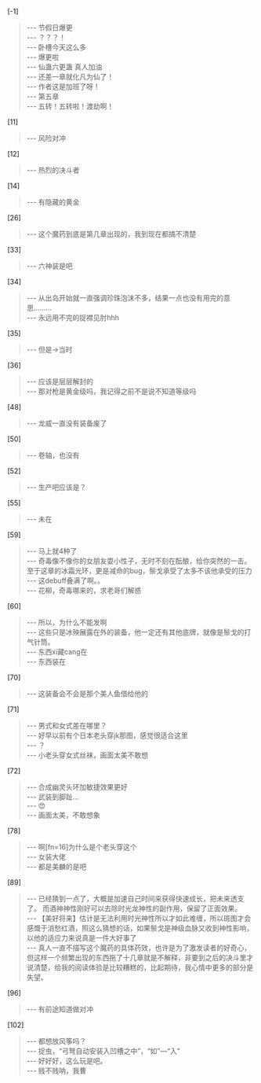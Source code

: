 
[-1] 
>--- 节假日爆更<br>
>--- ？？？！<br>
>--- 卧槽今天这么多<br>
>--- 爆更啦<br>
>--- 仙蛊六更蛊  真人加油<br>
>--- 还差一章就化凡为仙了！<br>
>--- 作者这是加班了呀！<br>
>--- 第五章<br>
>--- 五转！五转啦！渡劫啊！<br>

[11] 
>--- 风险对冲<br>

[12] 
>--- 热烈的决斗者<br>

[14] 
>--- 有隐藏的黄金<br>

[26] 
>--- 这个魔药到底是第几章出现的，我到现在都搞不清楚<br>

[33] 
>--- 六神装是吧<br>

[34] 
>--- 从出岛开始就一直强调珍珠泡沫不多，结果一点也没有用完的意思………<br>
>--- 永远用不完的捉襟见肘hhh<br>

[35] 
>--- 但是→当时<br>

[36] 
>--- 应该是层层解封的<br>
>--- 那对枪是黄金级吗，我记得之前不是说不知道等级吗<br>

[48] 
>--- 龙威一直没有装备废了<br>

[50] 
>--- 卷轴，也没有<br>

[52] 
>--- 生产吧应该是？<br>

[55] 
>--- 未在<br>

[59] 
>--- 马上就4种了<br>
>--- 奇毒像不像你的女朋友耍小性子，无时不刻在酝酿，给你突然的一击。至于这章的冰霜光环，更是减命的bug，鬃戈承受了太多不该他承受的压力<br>
>--- 这debuff叠满了啊。。<br>
>--- 花柳，奇毒哪来的，求老哥们解惑<br>

[60] 
>--- 所以，为什么不能发啊<br>
>--- 这些只是冰殃展露在外的装备，他一定还有其他底牌，就像是鬃戈的打气针筒。<br>
>--- 东西xi藏cang在<br>
>--- 东西装在<br>

[70] 
>--- 这装备会不会是那个美人鱼借给他的<br>

[71] 
>--- 男式和女式差在哪里？<br>
>--- 好早以前有个日本老头穿jk那图，感觉很适合这里<br>
>--- ？<br>
>--- 小老头穿女式丝袜，画面太美不敢想<br>

[72] 
>--- 合成幽灵头环加敏捷效果更好<br>
>--- 武装到脚趾…<br>
>--- 😍<br>
>--- 画面太美，不敢想象<br>

[78] 
>--- 啊[fn=16]为什么是个老头穿这个<br>
>--- 女装大佬<br>
>--- 都是美麟的是吧<br>

[89] 
>--- 已经猜到一点了，大概是加速自己时间来获得快速成长，把未来透支了。
而酒神神性刚好可以去除时光龙神性的副作用，保留了正面效果。<br>
>--- 【美好将来】估计是无法利用时光神性所以才如此难缠，所以斑图才会感慨于消愁红酒，照这么猜想的话，如果鬃戈是神级血脉又收到神性影响，以他的适应力来说真是一件大好事了<br>
>--- 真人一直不描写这个魔药的具体药效，也许是为了激发读者的好奇心，但这样一个频繁出现的东西拖了十几章就是不解释，非要到之后的决斗里才说清楚，给我的阅读体验是比较糟糕的，比起期待，我心情中更多的部分是失望。<br>

[96] 
>--- 有前途知道做对冲<br>

[102] 
>--- 都想放风筝吗？<br>
>--- 捉虫，“弓弩自动安装入凹槽之中”，“如”—“入”<br>
>--- 好好好，这么玩是吧。<br>
>--- 贱不贱呐，我曹<br>
